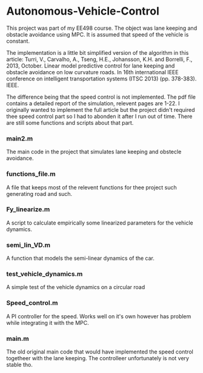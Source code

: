 # Autonomous-Vehicle-Control
This project was part of my EE498 course. The object was lane keeping and obstacle avoidance using MPC. It is assumed that speed of the vehicle is constant. 

The implementation is a little bit simplified version of the algorithm in this article: Turri, V., Carvalho, A., Tseng, H.E., Johansson, K.H. and Borrelli, F., 2013, October. Linear model
predictive control for lane keeping and obstacle avoidance on low curvature roads. In 16th international
IEEE conference on intelligent transportation systems (ITSC 2013) (pp. 378-383). IEEE.

The difference being that the speed control is not implemented. The pdf file contains a detailed report of the simulation, relevent pages are 1-22. I originally wanted to
implement the full article but the project didn't required thee speed control part so I had to abonden it after I run out of time. There are still some functions and 
scripts about that part.

### main2.m 
The main code in the project that simulates lane keeping and obstecle avoidance.

### functions_file.m
A file that keeps most of the relevent functions for thee project such generating road and such.

### Fy_linearize.m
A script to calculate empirically some linearized parameters for the vehicle dynamics.

### semi_lin_VD.m
A function that models the semi-linear dynamics of the car.

### test_vehicle_dynamics.m
A simple test of the vehicle dynamics on a circular road

### Speed_control.m
A PI controller for the speed. Works well on it's own however has problem while integrating it with the MPC.

### main.m
The old original main code that would have implemented the speed control togetheer with the lane keeping. The controlleer unfortunately is not very stable tho.
